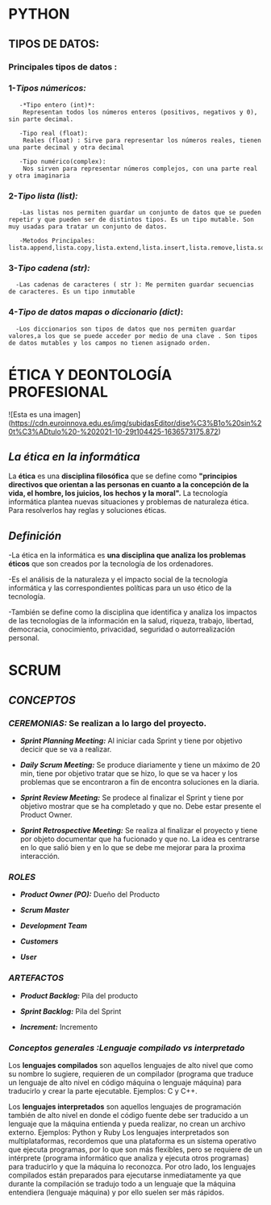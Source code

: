 
# PYTHON
## TIPOS DE DATOS:
### Principales tipos de datos :

### __1-*Tipos númericos:*__

       -*Tipo entero (int)*:    
        Representan todos los números enteros (positivos, negativos y 0), sin parte decimal.
              
       -Tipo real (float):     
        Reales (float) : Sirve para representar los números reales, tienen una parte decimal y otra decimal
              
       -Tipo numérico(complex):  
        Nos sirven para representar números complejos, con una parte real y otra imaginaria

### __2-*Tipo lista (list):*__ 
       
       -Las listas nos permiten guardar un conjunto de datos que se pueden repetir y que pueden ser de distintos tipos. Es un tipo mutable. Son muy usadas para tratar un conjunto de datos.
       
       -Metodos Principales: lista.append,lista.copy,lista.extend,lista.insert,lista.remove,lista.sort,lista.clear,lista.count,lista.index,lista.pop,lista.reverse
    
### __3-*Tipo cadena (str):*__
      
      -Las cadenas de caracteres ( str ): Me permiten guardar secuencias de caracteres. Es un tipo inmutable
      
     
    
### __4-*Tipo de datos mapas o diccionario (dict)*:__
      
      -Los diccionarios son tipos de datos que nos permiten guardar valores,a los que se puede acceder por medio de una clave . Son tipos de datos mutables y los campos no tienen asignado orden.

# **ÉTICA Y DEONTOLOGÍA PROFESIONAL**

![Esta es una imagen]
(https://cdn.euroinnova.edu.es/img/subidasEditor/dise%C3%B1o%20sin%20t%C3%ADtulo%20-%202021-10-29t104425-1636573175.872)

## *La ética en la informática*
La **ética** es una **disciplina filosófica** que se define como **"principios directivos que orientan a las personas en cuanto a la concepción de la vida, el hombre, los juicios, los hechos y la moral".**
La tecnología informática plantea nuevas situaciones y problemas de naturaleza ética. Para resolverlos hay reglas y soluciones éticas.

## *Definición*
-La ética en la informática es **una disciplina que analiza los problemas éticos** que son creados por la tecnología de los ordenadores.

-Es el análisis de la naturaleza y el impacto social de la tecnología informática y las correspondientes políticas para un uso ético de la tecnología.

-También se define como la disciplina que identifica y analiza los impactos de las tecnologías de la información en la salud, riqueza, trabajo, libertad, democracia, conocimiento, privacidad, seguridad o autorrealización personal.

# SCRUM

## _CONCEPTOS_

### *CEREMONIAS:* Se realizan a lo largo del proyecto.
 
- **_Sprint Planning Meeting:_** Al iniciar cada Sprint y tiene por objetivo decicir que se va a realizar.

- **_Daily Scrum Meeting:_** Se produce diariamente y tiene un máximo de 20 min, tiene por objetivo tratar que se hizo, lo que se va hacer y los problemas que se encontraron a fin de encontra soluciones en la diaria.

- **_Sprint Review Meeting:_** Se prodece al finalizar el Sprint y tiene por objetivo mostrar que se ha completado y que no. Debe estar presente el Product Owner.

- **_Sprint Retrospective Meeting:_** Se realiza al finalizar el proyecto y tiene por objeto documentar que ha fucionado y que no. La idea es centrarse en lo que salió bien y en lo que se debe me mejorar para la proxima interacción.

### _ROLES_

- **_Product Owner (PO):_** Dueño del Producto

- **_Scrum Master_**

- **_Development Team_**

- **_Customers_**

- **_User_**

### _ARTEFACTOS_

- **_Product Backlog:_** Pila del producto 

- **_Sprint Backlog:_** Pila del Sprint

- **_Increment:_** Incremento

### *Conceptos generales :Lenguaje compilado vs interpretado*
Los **lenguajes compilados** son aquellos lenguajes de alto nivel que como su nombre lo sugiere, requieren de un compilador (programa que traduce un lenguaje de alto nivel en código máquina o lenguaje máquina) para traducirlo y crear la parte ejecutable.
Ejemplos: C y C++.

Los **lenguajes interpretados** son aquellos lenguajes de programación también de alto nivel en donde el código fuente debe ser traducido a un lenguaje que la máquina entienda y pueda realizar, no crean un archivo externo.
Ejemplos: Python y Ruby
Los lenguajes interpretados son multiplataformas, recordemos que una plataforma es un sistema operativo que ejecuta programas, por lo que son más flexibles, pero se requiere de un intérprete (programa informático que analiza y ejecuta otros programas) para traducirlo y que la máquina lo reconozca.
Por otro lado, los lenguajes compilados están preparados para ejecutarse inmediatamente ya que durante la compilación se tradujo todo a un lenguaje que la máquina entendiera (lenguaje máquina) y por ello suelen ser más rápidos.

